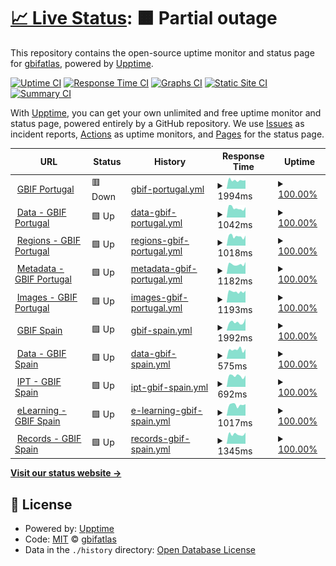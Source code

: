 # [📈 Live Status](https://gbifatlas.github.io/status): <!--live status--> **🟧 Partial outage**

This repository contains the open-source uptime monitor and status page for [gbifatlas](https://gbifatlas.github.io/status), powered by [Upptime](https://github.com/upptime/upptime).

[![Uptime CI](https://github.com/gbifatlas/status/workflows/Uptime%20CI/badge.svg)](https://github.com/gbifatlas/status/actions?query=workflow%3A%22Uptime+CI%22)
[![Response Time CI](https://github.com/gbifatlas/status/workflows/Response%20Time%20CI/badge.svg)](https://github.com/gbifatlas/status/actions?query=workflow%3A%22Response+Time+CI%22)
[![Graphs CI](https://github.com/gbifatlas/status/workflows/Graphs%20CI/badge.svg)](https://github.com/gbifatlas/status/actions?query=workflow%3A%22Graphs+CI%22)
[![Static Site CI](https://github.com/gbifatlas/status/workflows/Static%20Site%20CI/badge.svg)](https://github.com/gbifatlas/status/actions?query=workflow%3A%22Static+Site+CI%22)
[![Summary CI](https://github.com/gbifatlas/status/workflows/Summary%20CI/badge.svg)](https://github.com/gbifatlas/status/actions?query=workflow%3A%22Summary+CI%22)

With [Upptime](https://upptime.js.org), you can get your own unlimited and free uptime monitor and status page, powered entirely by a GitHub repository. We use [Issues](https://github.com/gbifatlas/status/issues) as incident reports, [Actions](https://github.com/gbifatlas/status/actions) as uptime monitors, and [Pages](https://gbifatlas.github.io/status) for the status page.

<!--start: status pages-->
<!-- This summary is generated by Upptime (https://github.com/upptime/upptime) -->
<!-- Do not edit this manually, your changes will be overwritten -->
<!-- prettier-ignore -->
| URL | Status | History | Response Time | Uptime |
| --- | ------ | ------- | ------------- | ------ |
| <img alt="" src="https://www.gbif.pt/sites/all/themes/gbifBootstrap-1.0/gbifBootstrap/images/GBIFPORTUGAL-01.png" height="13"> [GBIF Portugal](https://www.gbif.pt/) | 🟥 Down | [gbif-portugal.yml](https://github.com/gbifatlas/status/commits/HEAD/history/gbif-portugal.yml) | <details><summary><img alt="Response time graph" src="./graphs/gbif-portugal/response-time-week.png" height="20"> 1994ms</summary><br><a href="https://gbifatlas.github.io/status/history/gbif-portugal"><img alt="Response time 2085" src="https://img.shields.io/endpoint?url=https%3A%2F%2Fraw.githubusercontent.com%2Fgbifatlas%2Fstatus%2FHEAD%2Fapi%2Fgbif-portugal%2Fresponse-time.json"></a><br><a href="https://gbifatlas.github.io/status/history/gbif-portugal"><img alt="24-hour response time 1990" src="https://img.shields.io/endpoint?url=https%3A%2F%2Fraw.githubusercontent.com%2Fgbifatlas%2Fstatus%2FHEAD%2Fapi%2Fgbif-portugal%2Fresponse-time-day.json"></a><br><a href="https://gbifatlas.github.io/status/history/gbif-portugal"><img alt="7-day response time 1994" src="https://img.shields.io/endpoint?url=https%3A%2F%2Fraw.githubusercontent.com%2Fgbifatlas%2Fstatus%2FHEAD%2Fapi%2Fgbif-portugal%2Fresponse-time-week.json"></a><br><a href="https://gbifatlas.github.io/status/history/gbif-portugal"><img alt="30-day response time 1892" src="https://img.shields.io/endpoint?url=https%3A%2F%2Fraw.githubusercontent.com%2Fgbifatlas%2Fstatus%2FHEAD%2Fapi%2Fgbif-portugal%2Fresponse-time-month.json"></a><br><a href="https://gbifatlas.github.io/status/history/gbif-portugal"><img alt="1-year response time 1985" src="https://img.shields.io/endpoint?url=https%3A%2F%2Fraw.githubusercontent.com%2Fgbifatlas%2Fstatus%2FHEAD%2Fapi%2Fgbif-portugal%2Fresponse-time-year.json"></a></details> | <details><summary><a href="https://gbifatlas.github.io/status/history/gbif-portugal">100.00%</a></summary><a href="https://gbifatlas.github.io/status/history/gbif-portugal"><img alt="All-time uptime 96.67%" src="https://img.shields.io/endpoint?url=https%3A%2F%2Fraw.githubusercontent.com%2Fgbifatlas%2Fstatus%2FHEAD%2Fapi%2Fgbif-portugal%2Fuptime.json"></a><br><a href="https://gbifatlas.github.io/status/history/gbif-portugal"><img alt="24-hour uptime 99.98%" src="https://img.shields.io/endpoint?url=https%3A%2F%2Fraw.githubusercontent.com%2Fgbifatlas%2Fstatus%2FHEAD%2Fapi%2Fgbif-portugal%2Fuptime-day.json"></a><br><a href="https://gbifatlas.github.io/status/history/gbif-portugal"><img alt="7-day uptime 100.00%" src="https://img.shields.io/endpoint?url=https%3A%2F%2Fraw.githubusercontent.com%2Fgbifatlas%2Fstatus%2FHEAD%2Fapi%2Fgbif-portugal%2Fuptime-week.json"></a><br><a href="https://gbifatlas.github.io/status/history/gbif-portugal"><img alt="30-day uptime 100.00%" src="https://img.shields.io/endpoint?url=https%3A%2F%2Fraw.githubusercontent.com%2Fgbifatlas%2Fstatus%2FHEAD%2Fapi%2Fgbif-portugal%2Fuptime-month.json"></a><br><a href="https://gbifatlas.github.io/status/history/gbif-portugal"><img alt="1-year uptime 98.62%" src="https://img.shields.io/endpoint?url=https%3A%2F%2Fraw.githubusercontent.com%2Fgbifatlas%2Fstatus%2FHEAD%2Fapi%2Fgbif-portugal%2Fuptime-year.json"></a></details>
| <img alt="" src="https://www.gbif.pt/sites/all/themes/gbifBootstrap-1.0/gbifBootstrap/images/GBIFPORTUGAL-01.png" height="13"> [Data - GBIF Portugal](https://dados.gbif.pt/) | 🟩 Up | [data-gbif-portugal.yml](https://github.com/gbifatlas/status/commits/HEAD/history/data-gbif-portugal.yml) | <details><summary><img alt="Response time graph" src="./graphs/data-gbif-portugal/response-time-week.png" height="20"> 1042ms</summary><br><a href="https://gbifatlas.github.io/status/history/data-gbif-portugal"><img alt="Response time 933" src="https://img.shields.io/endpoint?url=https%3A%2F%2Fraw.githubusercontent.com%2Fgbifatlas%2Fstatus%2FHEAD%2Fapi%2Fdata-gbif-portugal%2Fresponse-time.json"></a><br><a href="https://gbifatlas.github.io/status/history/data-gbif-portugal"><img alt="24-hour response time 1143" src="https://img.shields.io/endpoint?url=https%3A%2F%2Fraw.githubusercontent.com%2Fgbifatlas%2Fstatus%2FHEAD%2Fapi%2Fdata-gbif-portugal%2Fresponse-time-day.json"></a><br><a href="https://gbifatlas.github.io/status/history/data-gbif-portugal"><img alt="7-day response time 1042" src="https://img.shields.io/endpoint?url=https%3A%2F%2Fraw.githubusercontent.com%2Fgbifatlas%2Fstatus%2FHEAD%2Fapi%2Fdata-gbif-portugal%2Fresponse-time-week.json"></a><br><a href="https://gbifatlas.github.io/status/history/data-gbif-portugal"><img alt="30-day response time 961" src="https://img.shields.io/endpoint?url=https%3A%2F%2Fraw.githubusercontent.com%2Fgbifatlas%2Fstatus%2FHEAD%2Fapi%2Fdata-gbif-portugal%2Fresponse-time-month.json"></a><br><a href="https://gbifatlas.github.io/status/history/data-gbif-portugal"><img alt="1-year response time 883" src="https://img.shields.io/endpoint?url=https%3A%2F%2Fraw.githubusercontent.com%2Fgbifatlas%2Fstatus%2FHEAD%2Fapi%2Fdata-gbif-portugal%2Fresponse-time-year.json"></a></details> | <details><summary><a href="https://gbifatlas.github.io/status/history/data-gbif-portugal">100.00%</a></summary><a href="https://gbifatlas.github.io/status/history/data-gbif-portugal"><img alt="All-time uptime 97.02%" src="https://img.shields.io/endpoint?url=https%3A%2F%2Fraw.githubusercontent.com%2Fgbifatlas%2Fstatus%2FHEAD%2Fapi%2Fdata-gbif-portugal%2Fuptime.json"></a><br><a href="https://gbifatlas.github.io/status/history/data-gbif-portugal"><img alt="24-hour uptime 100.00%" src="https://img.shields.io/endpoint?url=https%3A%2F%2Fraw.githubusercontent.com%2Fgbifatlas%2Fstatus%2FHEAD%2Fapi%2Fdata-gbif-portugal%2Fuptime-day.json"></a><br><a href="https://gbifatlas.github.io/status/history/data-gbif-portugal"><img alt="7-day uptime 100.00%" src="https://img.shields.io/endpoint?url=https%3A%2F%2Fraw.githubusercontent.com%2Fgbifatlas%2Fstatus%2FHEAD%2Fapi%2Fdata-gbif-portugal%2Fuptime-week.json"></a><br><a href="https://gbifatlas.github.io/status/history/data-gbif-portugal"><img alt="30-day uptime 100.00%" src="https://img.shields.io/endpoint?url=https%3A%2F%2Fraw.githubusercontent.com%2Fgbifatlas%2Fstatus%2FHEAD%2Fapi%2Fdata-gbif-portugal%2Fuptime-month.json"></a><br><a href="https://gbifatlas.github.io/status/history/data-gbif-portugal"><img alt="1-year uptime 98.81%" src="https://img.shields.io/endpoint?url=https%3A%2F%2Fraw.githubusercontent.com%2Fgbifatlas%2Fstatus%2FHEAD%2Fapi%2Fdata-gbif-portugal%2Fuptime-year.json"></a></details>
| <img alt="" src="https://www.gbif.pt/sites/all/themes/gbifBootstrap-1.0/gbifBootstrap/images/GBIFPORTUGAL-01.png" height="13"> [Regions - GBIF Portugal](https://regioes.gbif.pt/) | 🟩 Up | [regions-gbif-portugal.yml](https://github.com/gbifatlas/status/commits/HEAD/history/regions-gbif-portugal.yml) | <details><summary><img alt="Response time graph" src="./graphs/regions-gbif-portugal/response-time-week.png" height="20"> 1018ms</summary><br><a href="https://gbifatlas.github.io/status/history/regions-gbif-portugal"><img alt="Response time 946" src="https://img.shields.io/endpoint?url=https%3A%2F%2Fraw.githubusercontent.com%2Fgbifatlas%2Fstatus%2FHEAD%2Fapi%2Fregions-gbif-portugal%2Fresponse-time.json"></a><br><a href="https://gbifatlas.github.io/status/history/regions-gbif-portugal"><img alt="24-hour response time 1107" src="https://img.shields.io/endpoint?url=https%3A%2F%2Fraw.githubusercontent.com%2Fgbifatlas%2Fstatus%2FHEAD%2Fapi%2Fregions-gbif-portugal%2Fresponse-time-day.json"></a><br><a href="https://gbifatlas.github.io/status/history/regions-gbif-portugal"><img alt="7-day response time 1018" src="https://img.shields.io/endpoint?url=https%3A%2F%2Fraw.githubusercontent.com%2Fgbifatlas%2Fstatus%2FHEAD%2Fapi%2Fregions-gbif-portugal%2Fresponse-time-week.json"></a><br><a href="https://gbifatlas.github.io/status/history/regions-gbif-portugal"><img alt="30-day response time 943" src="https://img.shields.io/endpoint?url=https%3A%2F%2Fraw.githubusercontent.com%2Fgbifatlas%2Fstatus%2FHEAD%2Fapi%2Fregions-gbif-portugal%2Fresponse-time-month.json"></a><br><a href="https://gbifatlas.github.io/status/history/regions-gbif-portugal"><img alt="1-year response time 880" src="https://img.shields.io/endpoint?url=https%3A%2F%2Fraw.githubusercontent.com%2Fgbifatlas%2Fstatus%2FHEAD%2Fapi%2Fregions-gbif-portugal%2Fresponse-time-year.json"></a></details> | <details><summary><a href="https://gbifatlas.github.io/status/history/regions-gbif-portugal">100.00%</a></summary><a href="https://gbifatlas.github.io/status/history/regions-gbif-portugal"><img alt="All-time uptime 97.02%" src="https://img.shields.io/endpoint?url=https%3A%2F%2Fraw.githubusercontent.com%2Fgbifatlas%2Fstatus%2FHEAD%2Fapi%2Fregions-gbif-portugal%2Fuptime.json"></a><br><a href="https://gbifatlas.github.io/status/history/regions-gbif-portugal"><img alt="24-hour uptime 100.00%" src="https://img.shields.io/endpoint?url=https%3A%2F%2Fraw.githubusercontent.com%2Fgbifatlas%2Fstatus%2FHEAD%2Fapi%2Fregions-gbif-portugal%2Fuptime-day.json"></a><br><a href="https://gbifatlas.github.io/status/history/regions-gbif-portugal"><img alt="7-day uptime 100.00%" src="https://img.shields.io/endpoint?url=https%3A%2F%2Fraw.githubusercontent.com%2Fgbifatlas%2Fstatus%2FHEAD%2Fapi%2Fregions-gbif-portugal%2Fuptime-week.json"></a><br><a href="https://gbifatlas.github.io/status/history/regions-gbif-portugal"><img alt="30-day uptime 100.00%" src="https://img.shields.io/endpoint?url=https%3A%2F%2Fraw.githubusercontent.com%2Fgbifatlas%2Fstatus%2FHEAD%2Fapi%2Fregions-gbif-portugal%2Fuptime-month.json"></a><br><a href="https://gbifatlas.github.io/status/history/regions-gbif-portugal"><img alt="1-year uptime 98.81%" src="https://img.shields.io/endpoint?url=https%3A%2F%2Fraw.githubusercontent.com%2Fgbifatlas%2Fstatus%2FHEAD%2Fapi%2Fregions-gbif-portugal%2Fuptime-year.json"></a></details>
| <img alt="" src="https://www.gbif.pt/sites/all/themes/gbifBootstrap-1.0/gbifBootstrap/images/GBIFPORTUGAL-01.png" height="13"> [Metadata - GBIF Portugal](https://metadados.gbif.pt/) | 🟩 Up | [metadata-gbif-portugal.yml](https://github.com/gbifatlas/status/commits/HEAD/history/metadata-gbif-portugal.yml) | <details><summary><img alt="Response time graph" src="./graphs/metadata-gbif-portugal/response-time-week.png" height="20"> 1182ms</summary><br><a href="https://gbifatlas.github.io/status/history/metadata-gbif-portugal"><img alt="Response time 1162" src="https://img.shields.io/endpoint?url=https%3A%2F%2Fraw.githubusercontent.com%2Fgbifatlas%2Fstatus%2FHEAD%2Fapi%2Fmetadata-gbif-portugal%2Fresponse-time.json"></a><br><a href="https://gbifatlas.github.io/status/history/metadata-gbif-portugal"><img alt="24-hour response time 1471" src="https://img.shields.io/endpoint?url=https%3A%2F%2Fraw.githubusercontent.com%2Fgbifatlas%2Fstatus%2FHEAD%2Fapi%2Fmetadata-gbif-portugal%2Fresponse-time-day.json"></a><br><a href="https://gbifatlas.github.io/status/history/metadata-gbif-portugal"><img alt="7-day response time 1182" src="https://img.shields.io/endpoint?url=https%3A%2F%2Fraw.githubusercontent.com%2Fgbifatlas%2Fstatus%2FHEAD%2Fapi%2Fmetadata-gbif-portugal%2Fresponse-time-week.json"></a><br><a href="https://gbifatlas.github.io/status/history/metadata-gbif-portugal"><img alt="30-day response time 1150" src="https://img.shields.io/endpoint?url=https%3A%2F%2Fraw.githubusercontent.com%2Fgbifatlas%2Fstatus%2FHEAD%2Fapi%2Fmetadata-gbif-portugal%2Fresponse-time-month.json"></a><br><a href="https://gbifatlas.github.io/status/history/metadata-gbif-portugal"><img alt="1-year response time 1091" src="https://img.shields.io/endpoint?url=https%3A%2F%2Fraw.githubusercontent.com%2Fgbifatlas%2Fstatus%2FHEAD%2Fapi%2Fmetadata-gbif-portugal%2Fresponse-time-year.json"></a></details> | <details><summary><a href="https://gbifatlas.github.io/status/history/metadata-gbif-portugal">100.00%</a></summary><a href="https://gbifatlas.github.io/status/history/metadata-gbif-portugal"><img alt="All-time uptime 97.02%" src="https://img.shields.io/endpoint?url=https%3A%2F%2Fraw.githubusercontent.com%2Fgbifatlas%2Fstatus%2FHEAD%2Fapi%2Fmetadata-gbif-portugal%2Fuptime.json"></a><br><a href="https://gbifatlas.github.io/status/history/metadata-gbif-portugal"><img alt="24-hour uptime 100.00%" src="https://img.shields.io/endpoint?url=https%3A%2F%2Fraw.githubusercontent.com%2Fgbifatlas%2Fstatus%2FHEAD%2Fapi%2Fmetadata-gbif-portugal%2Fuptime-day.json"></a><br><a href="https://gbifatlas.github.io/status/history/metadata-gbif-portugal"><img alt="7-day uptime 100.00%" src="https://img.shields.io/endpoint?url=https%3A%2F%2Fraw.githubusercontent.com%2Fgbifatlas%2Fstatus%2FHEAD%2Fapi%2Fmetadata-gbif-portugal%2Fuptime-week.json"></a><br><a href="https://gbifatlas.github.io/status/history/metadata-gbif-portugal"><img alt="30-day uptime 100.00%" src="https://img.shields.io/endpoint?url=https%3A%2F%2Fraw.githubusercontent.com%2Fgbifatlas%2Fstatus%2FHEAD%2Fapi%2Fmetadata-gbif-portugal%2Fuptime-month.json"></a><br><a href="https://gbifatlas.github.io/status/history/metadata-gbif-portugal"><img alt="1-year uptime 98.81%" src="https://img.shields.io/endpoint?url=https%3A%2F%2Fraw.githubusercontent.com%2Fgbifatlas%2Fstatus%2FHEAD%2Fapi%2Fmetadata-gbif-portugal%2Fuptime-year.json"></a></details>
| <img alt="" src="https://www.gbif.pt/sites/all/themes/gbifBootstrap-1.0/gbifBootstrap/images/GBIFPORTUGAL-01.png" height="13"> [Images - GBIF Portugal](https://imagens.gbif.pt/) | 🟩 Up | [images-gbif-portugal.yml](https://github.com/gbifatlas/status/commits/HEAD/history/images-gbif-portugal.yml) | <details><summary><img alt="Response time graph" src="./graphs/images-gbif-portugal/response-time-week.png" height="20"> 1193ms</summary><br><a href="https://gbifatlas.github.io/status/history/images-gbif-portugal"><img alt="Response time 1129" src="https://img.shields.io/endpoint?url=https%3A%2F%2Fraw.githubusercontent.com%2Fgbifatlas%2Fstatus%2FHEAD%2Fapi%2Fimages-gbif-portugal%2Fresponse-time.json"></a><br><a href="https://gbifatlas.github.io/status/history/images-gbif-portugal"><img alt="24-hour response time 1293" src="https://img.shields.io/endpoint?url=https%3A%2F%2Fraw.githubusercontent.com%2Fgbifatlas%2Fstatus%2FHEAD%2Fapi%2Fimages-gbif-portugal%2Fresponse-time-day.json"></a><br><a href="https://gbifatlas.github.io/status/history/images-gbif-portugal"><img alt="7-day response time 1193" src="https://img.shields.io/endpoint?url=https%3A%2F%2Fraw.githubusercontent.com%2Fgbifatlas%2Fstatus%2FHEAD%2Fapi%2Fimages-gbif-portugal%2Fresponse-time-week.json"></a><br><a href="https://gbifatlas.github.io/status/history/images-gbif-portugal"><img alt="30-day response time 1098" src="https://img.shields.io/endpoint?url=https%3A%2F%2Fraw.githubusercontent.com%2Fgbifatlas%2Fstatus%2FHEAD%2Fapi%2Fimages-gbif-portugal%2Fresponse-time-month.json"></a><br><a href="https://gbifatlas.github.io/status/history/images-gbif-portugal"><img alt="1-year response time 1114" src="https://img.shields.io/endpoint?url=https%3A%2F%2Fraw.githubusercontent.com%2Fgbifatlas%2Fstatus%2FHEAD%2Fapi%2Fimages-gbif-portugal%2Fresponse-time-year.json"></a></details> | <details><summary><a href="https://gbifatlas.github.io/status/history/images-gbif-portugal">100.00%</a></summary><a href="https://gbifatlas.github.io/status/history/images-gbif-portugal"><img alt="All-time uptime 96.81%" src="https://img.shields.io/endpoint?url=https%3A%2F%2Fraw.githubusercontent.com%2Fgbifatlas%2Fstatus%2FHEAD%2Fapi%2Fimages-gbif-portugal%2Fuptime.json"></a><br><a href="https://gbifatlas.github.io/status/history/images-gbif-portugal"><img alt="24-hour uptime 100.00%" src="https://img.shields.io/endpoint?url=https%3A%2F%2Fraw.githubusercontent.com%2Fgbifatlas%2Fstatus%2FHEAD%2Fapi%2Fimages-gbif-portugal%2Fuptime-day.json"></a><br><a href="https://gbifatlas.github.io/status/history/images-gbif-portugal"><img alt="7-day uptime 100.00%" src="https://img.shields.io/endpoint?url=https%3A%2F%2Fraw.githubusercontent.com%2Fgbifatlas%2Fstatus%2FHEAD%2Fapi%2Fimages-gbif-portugal%2Fuptime-week.json"></a><br><a href="https://gbifatlas.github.io/status/history/images-gbif-portugal"><img alt="30-day uptime 100.00%" src="https://img.shields.io/endpoint?url=https%3A%2F%2Fraw.githubusercontent.com%2Fgbifatlas%2Fstatus%2FHEAD%2Fapi%2Fimages-gbif-portugal%2Fuptime-month.json"></a><br><a href="https://gbifatlas.github.io/status/history/images-gbif-portugal"><img alt="1-year uptime 98.79%" src="https://img.shields.io/endpoint?url=https%3A%2F%2Fraw.githubusercontent.com%2Fgbifatlas%2Fstatus%2FHEAD%2Fapi%2Fimages-gbif-portugal%2Fuptime-year.json"></a></details>
| <img alt="" src="https://www.gbif.es/wp-content/uploads/2017/05/gbif-logo.svg" height="13"> [GBIF Spain](https://www.gbif.es/) | 🟩 Up | [gbif-spain.yml](https://github.com/gbifatlas/status/commits/HEAD/history/gbif-spain.yml) | <details><summary><img alt="Response time graph" src="./graphs/gbif-spain/response-time-week.png" height="20"> 1992ms</summary><br><a href="https://gbifatlas.github.io/status/history/gbif-spain"><img alt="Response time 1128" src="https://img.shields.io/endpoint?url=https%3A%2F%2Fraw.githubusercontent.com%2Fgbifatlas%2Fstatus%2FHEAD%2Fapi%2Fgbif-spain%2Fresponse-time.json"></a><br><a href="https://gbifatlas.github.io/status/history/gbif-spain"><img alt="24-hour response time 2876" src="https://img.shields.io/endpoint?url=https%3A%2F%2Fraw.githubusercontent.com%2Fgbifatlas%2Fstatus%2FHEAD%2Fapi%2Fgbif-spain%2Fresponse-time-day.json"></a><br><a href="https://gbifatlas.github.io/status/history/gbif-spain"><img alt="7-day response time 1992" src="https://img.shields.io/endpoint?url=https%3A%2F%2Fraw.githubusercontent.com%2Fgbifatlas%2Fstatus%2FHEAD%2Fapi%2Fgbif-spain%2Fresponse-time-week.json"></a><br><a href="https://gbifatlas.github.io/status/history/gbif-spain"><img alt="30-day response time 1879" src="https://img.shields.io/endpoint?url=https%3A%2F%2Fraw.githubusercontent.com%2Fgbifatlas%2Fstatus%2FHEAD%2Fapi%2Fgbif-spain%2Fresponse-time-month.json"></a><br><a href="https://gbifatlas.github.io/status/history/gbif-spain"><img alt="1-year response time 1258" src="https://img.shields.io/endpoint?url=https%3A%2F%2Fraw.githubusercontent.com%2Fgbifatlas%2Fstatus%2FHEAD%2Fapi%2Fgbif-spain%2Fresponse-time-year.json"></a></details> | <details><summary><a href="https://gbifatlas.github.io/status/history/gbif-spain">100.00%</a></summary><a href="https://gbifatlas.github.io/status/history/gbif-spain"><img alt="All-time uptime 99.92%" src="https://img.shields.io/endpoint?url=https%3A%2F%2Fraw.githubusercontent.com%2Fgbifatlas%2Fstatus%2FHEAD%2Fapi%2Fgbif-spain%2Fuptime.json"></a><br><a href="https://gbifatlas.github.io/status/history/gbif-spain"><img alt="24-hour uptime 100.00%" src="https://img.shields.io/endpoint?url=https%3A%2F%2Fraw.githubusercontent.com%2Fgbifatlas%2Fstatus%2FHEAD%2Fapi%2Fgbif-spain%2Fuptime-day.json"></a><br><a href="https://gbifatlas.github.io/status/history/gbif-spain"><img alt="7-day uptime 100.00%" src="https://img.shields.io/endpoint?url=https%3A%2F%2Fraw.githubusercontent.com%2Fgbifatlas%2Fstatus%2FHEAD%2Fapi%2Fgbif-spain%2Fuptime-week.json"></a><br><a href="https://gbifatlas.github.io/status/history/gbif-spain"><img alt="30-day uptime 100.00%" src="https://img.shields.io/endpoint?url=https%3A%2F%2Fraw.githubusercontent.com%2Fgbifatlas%2Fstatus%2FHEAD%2Fapi%2Fgbif-spain%2Fuptime-month.json"></a><br><a href="https://gbifatlas.github.io/status/history/gbif-spain"><img alt="1-year uptime 100.00%" src="https://img.shields.io/endpoint?url=https%3A%2F%2Fraw.githubusercontent.com%2Fgbifatlas%2Fstatus%2FHEAD%2Fapi%2Fgbif-spain%2Fuptime-year.json"></a></details>
| <img alt="" src="https://www.gbif.es/wp-content/uploads/2017/05/gbif-logo.svg" height="13"> [Data - GBIF Spain](https://datos.gbif.es/) | 🟩 Up | [data-gbif-spain.yml](https://github.com/gbifatlas/status/commits/HEAD/history/data-gbif-spain.yml) | <details><summary><img alt="Response time graph" src="./graphs/data-gbif-spain/response-time-week.png" height="20"> 575ms</summary><br><a href="https://gbifatlas.github.io/status/history/data-gbif-spain"><img alt="Response time 597" src="https://img.shields.io/endpoint?url=https%3A%2F%2Fraw.githubusercontent.com%2Fgbifatlas%2Fstatus%2FHEAD%2Fapi%2Fdata-gbif-spain%2Fresponse-time.json"></a><br><a href="https://gbifatlas.github.io/status/history/data-gbif-spain"><img alt="24-hour response time 612" src="https://img.shields.io/endpoint?url=https%3A%2F%2Fraw.githubusercontent.com%2Fgbifatlas%2Fstatus%2FHEAD%2Fapi%2Fdata-gbif-spain%2Fresponse-time-day.json"></a><br><a href="https://gbifatlas.github.io/status/history/data-gbif-spain"><img alt="7-day response time 575" src="https://img.shields.io/endpoint?url=https%3A%2F%2Fraw.githubusercontent.com%2Fgbifatlas%2Fstatus%2FHEAD%2Fapi%2Fdata-gbif-spain%2Fresponse-time-week.json"></a><br><a href="https://gbifatlas.github.io/status/history/data-gbif-spain"><img alt="30-day response time 532" src="https://img.shields.io/endpoint?url=https%3A%2F%2Fraw.githubusercontent.com%2Fgbifatlas%2Fstatus%2FHEAD%2Fapi%2Fdata-gbif-spain%2Fresponse-time-month.json"></a><br><a href="https://gbifatlas.github.io/status/history/data-gbif-spain"><img alt="1-year response time 591" src="https://img.shields.io/endpoint?url=https%3A%2F%2Fraw.githubusercontent.com%2Fgbifatlas%2Fstatus%2FHEAD%2Fapi%2Fdata-gbif-spain%2Fresponse-time-year.json"></a></details> | <details><summary><a href="https://gbifatlas.github.io/status/history/data-gbif-spain">100.00%</a></summary><a href="https://gbifatlas.github.io/status/history/data-gbif-spain"><img alt="All-time uptime 98.73%" src="https://img.shields.io/endpoint?url=https%3A%2F%2Fraw.githubusercontent.com%2Fgbifatlas%2Fstatus%2FHEAD%2Fapi%2Fdata-gbif-spain%2Fuptime.json"></a><br><a href="https://gbifatlas.github.io/status/history/data-gbif-spain"><img alt="24-hour uptime 100.00%" src="https://img.shields.io/endpoint?url=https%3A%2F%2Fraw.githubusercontent.com%2Fgbifatlas%2Fstatus%2FHEAD%2Fapi%2Fdata-gbif-spain%2Fuptime-day.json"></a><br><a href="https://gbifatlas.github.io/status/history/data-gbif-spain"><img alt="7-day uptime 100.00%" src="https://img.shields.io/endpoint?url=https%3A%2F%2Fraw.githubusercontent.com%2Fgbifatlas%2Fstatus%2FHEAD%2Fapi%2Fdata-gbif-spain%2Fuptime-week.json"></a><br><a href="https://gbifatlas.github.io/status/history/data-gbif-spain"><img alt="30-day uptime 100.00%" src="https://img.shields.io/endpoint?url=https%3A%2F%2Fraw.githubusercontent.com%2Fgbifatlas%2Fstatus%2FHEAD%2Fapi%2Fdata-gbif-spain%2Fuptime-month.json"></a><br><a href="https://gbifatlas.github.io/status/history/data-gbif-spain"><img alt="1-year uptime 99.27%" src="https://img.shields.io/endpoint?url=https%3A%2F%2Fraw.githubusercontent.com%2Fgbifatlas%2Fstatus%2FHEAD%2Fapi%2Fdata-gbif-spain%2Fuptime-year.json"></a></details>
| <img alt="" src="https://ipt.gbif.es/images/gbif-logo-L.svg" height="13"> [IPT - GBIF Spain](https://ipt.gbif.es/) | 🟩 Up | [ipt-gbif-spain.yml](https://github.com/gbifatlas/status/commits/HEAD/history/ipt-gbif-spain.yml) | <details><summary><img alt="Response time graph" src="./graphs/ipt-gbif-spain/response-time-week.png" height="20"> 692ms</summary><br><a href="https://gbifatlas.github.io/status/history/ipt-gbif-spain"><img alt="Response time 667" src="https://img.shields.io/endpoint?url=https%3A%2F%2Fraw.githubusercontent.com%2Fgbifatlas%2Fstatus%2FHEAD%2Fapi%2Fipt-gbif-spain%2Fresponse-time.json"></a><br><a href="https://gbifatlas.github.io/status/history/ipt-gbif-spain"><img alt="24-hour response time 716" src="https://img.shields.io/endpoint?url=https%3A%2F%2Fraw.githubusercontent.com%2Fgbifatlas%2Fstatus%2FHEAD%2Fapi%2Fipt-gbif-spain%2Fresponse-time-day.json"></a><br><a href="https://gbifatlas.github.io/status/history/ipt-gbif-spain"><img alt="7-day response time 692" src="https://img.shields.io/endpoint?url=https%3A%2F%2Fraw.githubusercontent.com%2Fgbifatlas%2Fstatus%2FHEAD%2Fapi%2Fipt-gbif-spain%2Fresponse-time-week.json"></a><br><a href="https://gbifatlas.github.io/status/history/ipt-gbif-spain"><img alt="30-day response time 689" src="https://img.shields.io/endpoint?url=https%3A%2F%2Fraw.githubusercontent.com%2Fgbifatlas%2Fstatus%2FHEAD%2Fapi%2Fipt-gbif-spain%2Fresponse-time-month.json"></a><br><a href="https://gbifatlas.github.io/status/history/ipt-gbif-spain"><img alt="1-year response time 681" src="https://img.shields.io/endpoint?url=https%3A%2F%2Fraw.githubusercontent.com%2Fgbifatlas%2Fstatus%2FHEAD%2Fapi%2Fipt-gbif-spain%2Fresponse-time-year.json"></a></details> | <details><summary><a href="https://gbifatlas.github.io/status/history/ipt-gbif-spain">100.00%</a></summary><a href="https://gbifatlas.github.io/status/history/ipt-gbif-spain"><img alt="All-time uptime 99.98%" src="https://img.shields.io/endpoint?url=https%3A%2F%2Fraw.githubusercontent.com%2Fgbifatlas%2Fstatus%2FHEAD%2Fapi%2Fipt-gbif-spain%2Fuptime.json"></a><br><a href="https://gbifatlas.github.io/status/history/ipt-gbif-spain"><img alt="24-hour uptime 100.00%" src="https://img.shields.io/endpoint?url=https%3A%2F%2Fraw.githubusercontent.com%2Fgbifatlas%2Fstatus%2FHEAD%2Fapi%2Fipt-gbif-spain%2Fuptime-day.json"></a><br><a href="https://gbifatlas.github.io/status/history/ipt-gbif-spain"><img alt="7-day uptime 100.00%" src="https://img.shields.io/endpoint?url=https%3A%2F%2Fraw.githubusercontent.com%2Fgbifatlas%2Fstatus%2FHEAD%2Fapi%2Fipt-gbif-spain%2Fuptime-week.json"></a><br><a href="https://gbifatlas.github.io/status/history/ipt-gbif-spain"><img alt="30-day uptime 100.00%" src="https://img.shields.io/endpoint?url=https%3A%2F%2Fraw.githubusercontent.com%2Fgbifatlas%2Fstatus%2FHEAD%2Fapi%2Fipt-gbif-spain%2Fuptime-month.json"></a><br><a href="https://gbifatlas.github.io/status/history/ipt-gbif-spain"><img alt="1-year uptime 100.00%" src="https://img.shields.io/endpoint?url=https%3A%2F%2Fraw.githubusercontent.com%2Fgbifatlas%2Fstatus%2FHEAD%2Fapi%2Fipt-gbif-spain%2Fuptime-year.json"></a></details>
| <img alt="" src="https://elearning.gbif.es/web/css/themes/GBIF/images/header-logo.png" height="13"> [eLearning - GBIF Spain](https://elearning.gbif.es/) | 🟩 Up | [e-learning-gbif-spain.yml](https://github.com/gbifatlas/status/commits/HEAD/history/e-learning-gbif-spain.yml) | <details><summary><img alt="Response time graph" src="./graphs/e-learning-gbif-spain/response-time-week.png" height="20"> 1017ms</summary><br><a href="https://gbifatlas.github.io/status/history/e-learning-gbif-spain"><img alt="Response time 1964" src="https://img.shields.io/endpoint?url=https%3A%2F%2Fraw.githubusercontent.com%2Fgbifatlas%2Fstatus%2FHEAD%2Fapi%2Fe-learning-gbif-spain%2Fresponse-time.json"></a><br><a href="https://gbifatlas.github.io/status/history/e-learning-gbif-spain"><img alt="24-hour response time 1084" src="https://img.shields.io/endpoint?url=https%3A%2F%2Fraw.githubusercontent.com%2Fgbifatlas%2Fstatus%2FHEAD%2Fapi%2Fe-learning-gbif-spain%2Fresponse-time-day.json"></a><br><a href="https://gbifatlas.github.io/status/history/e-learning-gbif-spain"><img alt="7-day response time 1017" src="https://img.shields.io/endpoint?url=https%3A%2F%2Fraw.githubusercontent.com%2Fgbifatlas%2Fstatus%2FHEAD%2Fapi%2Fe-learning-gbif-spain%2Fresponse-time-week.json"></a><br><a href="https://gbifatlas.github.io/status/history/e-learning-gbif-spain"><img alt="30-day response time 937" src="https://img.shields.io/endpoint?url=https%3A%2F%2Fraw.githubusercontent.com%2Fgbifatlas%2Fstatus%2FHEAD%2Fapi%2Fe-learning-gbif-spain%2Fresponse-time-month.json"></a><br><a href="https://gbifatlas.github.io/status/history/e-learning-gbif-spain"><img alt="1-year response time 2135" src="https://img.shields.io/endpoint?url=https%3A%2F%2Fraw.githubusercontent.com%2Fgbifatlas%2Fstatus%2FHEAD%2Fapi%2Fe-learning-gbif-spain%2Fresponse-time-year.json"></a></details> | <details><summary><a href="https://gbifatlas.github.io/status/history/e-learning-gbif-spain">100.00%</a></summary><a href="https://gbifatlas.github.io/status/history/e-learning-gbif-spain"><img alt="All-time uptime 99.99%" src="https://img.shields.io/endpoint?url=https%3A%2F%2Fraw.githubusercontent.com%2Fgbifatlas%2Fstatus%2FHEAD%2Fapi%2Fe-learning-gbif-spain%2Fuptime.json"></a><br><a href="https://gbifatlas.github.io/status/history/e-learning-gbif-spain"><img alt="24-hour uptime 100.00%" src="https://img.shields.io/endpoint?url=https%3A%2F%2Fraw.githubusercontent.com%2Fgbifatlas%2Fstatus%2FHEAD%2Fapi%2Fe-learning-gbif-spain%2Fuptime-day.json"></a><br><a href="https://gbifatlas.github.io/status/history/e-learning-gbif-spain"><img alt="7-day uptime 100.00%" src="https://img.shields.io/endpoint?url=https%3A%2F%2Fraw.githubusercontent.com%2Fgbifatlas%2Fstatus%2FHEAD%2Fapi%2Fe-learning-gbif-spain%2Fuptime-week.json"></a><br><a href="https://gbifatlas.github.io/status/history/e-learning-gbif-spain"><img alt="30-day uptime 100.00%" src="https://img.shields.io/endpoint?url=https%3A%2F%2Fraw.githubusercontent.com%2Fgbifatlas%2Fstatus%2FHEAD%2Fapi%2Fe-learning-gbif-spain%2Fuptime-month.json"></a><br><a href="https://gbifatlas.github.io/status/history/e-learning-gbif-spain"><img alt="1-year uptime 99.99%" src="https://img.shields.io/endpoint?url=https%3A%2F%2Fraw.githubusercontent.com%2Fgbifatlas%2Fstatus%2FHEAD%2Fapi%2Fe-learning-gbif-spain%2Fuptime-year.json"></a></details>
| <img alt="" src="https://www.gbif.es/wp-content/uploads/2017/05/gbif-logo.svg" height="13"> [Records - GBIF Spain](https://registros.gbif.es/) | 🟩 Up | [records-gbif-spain.yml](https://github.com/gbifatlas/status/commits/HEAD/history/records-gbif-spain.yml) | <details><summary><img alt="Response time graph" src="./graphs/records-gbif-spain/response-time-week.png" height="20"> 1345ms</summary><br><a href="https://gbifatlas.github.io/status/history/records-gbif-spain"><img alt="Response time 1426" src="https://img.shields.io/endpoint?url=https%3A%2F%2Fraw.githubusercontent.com%2Fgbifatlas%2Fstatus%2FHEAD%2Fapi%2Frecords-gbif-spain%2Fresponse-time.json"></a><br><a href="https://gbifatlas.github.io/status/history/records-gbif-spain"><img alt="24-hour response time 1575" src="https://img.shields.io/endpoint?url=https%3A%2F%2Fraw.githubusercontent.com%2Fgbifatlas%2Fstatus%2FHEAD%2Fapi%2Frecords-gbif-spain%2Fresponse-time-day.json"></a><br><a href="https://gbifatlas.github.io/status/history/records-gbif-spain"><img alt="7-day response time 1345" src="https://img.shields.io/endpoint?url=https%3A%2F%2Fraw.githubusercontent.com%2Fgbifatlas%2Fstatus%2FHEAD%2Fapi%2Frecords-gbif-spain%2Fresponse-time-week.json"></a><br><a href="https://gbifatlas.github.io/status/history/records-gbif-spain"><img alt="30-day response time 1304" src="https://img.shields.io/endpoint?url=https%3A%2F%2Fraw.githubusercontent.com%2Fgbifatlas%2Fstatus%2FHEAD%2Fapi%2Frecords-gbif-spain%2Fresponse-time-month.json"></a><br><a href="https://gbifatlas.github.io/status/history/records-gbif-spain"><img alt="1-year response time 1368" src="https://img.shields.io/endpoint?url=https%3A%2F%2Fraw.githubusercontent.com%2Fgbifatlas%2Fstatus%2FHEAD%2Fapi%2Frecords-gbif-spain%2Fresponse-time-year.json"></a></details> | <details><summary><a href="https://gbifatlas.github.io/status/history/records-gbif-spain">100.00%</a></summary><a href="https://gbifatlas.github.io/status/history/records-gbif-spain"><img alt="All-time uptime 98.47%" src="https://img.shields.io/endpoint?url=https%3A%2F%2Fraw.githubusercontent.com%2Fgbifatlas%2Fstatus%2FHEAD%2Fapi%2Frecords-gbif-spain%2Fuptime.json"></a><br><a href="https://gbifatlas.github.io/status/history/records-gbif-spain"><img alt="24-hour uptime 100.00%" src="https://img.shields.io/endpoint?url=https%3A%2F%2Fraw.githubusercontent.com%2Fgbifatlas%2Fstatus%2FHEAD%2Fapi%2Frecords-gbif-spain%2Fuptime-day.json"></a><br><a href="https://gbifatlas.github.io/status/history/records-gbif-spain"><img alt="7-day uptime 100.00%" src="https://img.shields.io/endpoint?url=https%3A%2F%2Fraw.githubusercontent.com%2Fgbifatlas%2Fstatus%2FHEAD%2Fapi%2Frecords-gbif-spain%2Fuptime-week.json"></a><br><a href="https://gbifatlas.github.io/status/history/records-gbif-spain"><img alt="30-day uptime 100.00%" src="https://img.shields.io/endpoint?url=https%3A%2F%2Fraw.githubusercontent.com%2Fgbifatlas%2Fstatus%2FHEAD%2Fapi%2Frecords-gbif-spain%2Fuptime-month.json"></a><br><a href="https://gbifatlas.github.io/status/history/records-gbif-spain"><img alt="1-year uptime 99.27%" src="https://img.shields.io/endpoint?url=https%3A%2F%2Fraw.githubusercontent.com%2Fgbifatlas%2Fstatus%2FHEAD%2Fapi%2Frecords-gbif-spain%2Fuptime-year.json"></a></details>

<!--end: status pages-->

[**Visit our status website →**](https://gbifatlas.github.io/status)

## 📄 License

- Powered by: [Upptime](https://github.com/upptime/upptime)
- Code: [MIT](./LICENSE) © [gbifatlas](https://gbifatlas.github.io/status)
- Data in the `./history` directory: [Open Database License](https://opendatacommons.org/licenses/odbl/1-0/)
